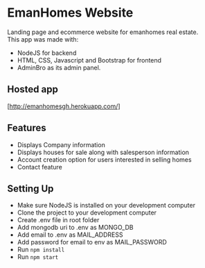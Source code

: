 # EmanHomes Website
Landing page and ecommerce website for emanhomes real estate. <br>
This app was made with:
* NodeJS for backend
* HTML, CSS, Javascript and Bootstrap for frontend 
* AdminBro as its admin panel.

## Hosted app
[http://emanhomesgh.herokuapp.com/]

## Features
* Displays Company information
* Displays houses for sale along with salesperson information
* Account creation option for users interested in selling homes
* Contact feature

## Setting Up
* Make sure NodeJS is installed on your development computer
* Clone the project to your development computer
* Create .env file in root folder
* Add mongodb uri to .env as MONGO_DB
* Add email to .env as MAIL_ADDRESS
* Add password for email to env as MAIL_PASSWORD
* Run `npm install`
* Run `npm start`